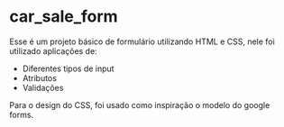 # car_sale_form

Esse é um projeto básico de formulário utilizando HTML e CSS, nele foi utilizado aplicações de:

- Diferentes tipos de input
- Atributos 
- Validações

Para o design do CSS, foi usado como inspiração o modelo do google forms.